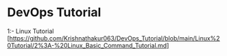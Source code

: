 # DevOps Tutorial

1:- Linux Tutorial [https://github.com/Krishnathakur063/DevOps_Tutorial/blob/main/Linux%20Tutorial/2%3A-%20Linux_Basic_Command_Tutorial.md]
